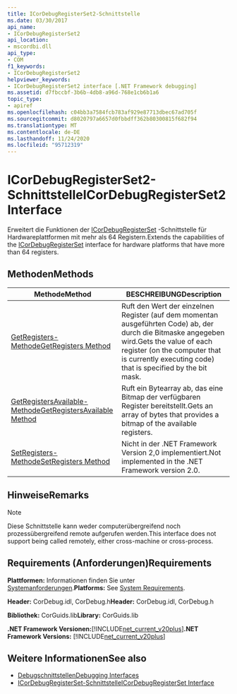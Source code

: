 ```yaml
---
title: ICorDebugRegisterSet2-Schnittstelle
ms.date: 03/30/2017
api_name:
- ICorDebugRegisterSet2
api_location:
- mscordbi.dll
api_type:
- COM
f1_keywords:
- ICorDebugRegisterSet2
helpviewer_keywords:
- ICorDebugRegisterSet2 interface [.NET Framework debugging]
ms.assetid: d7fbccbf-3b6b-4db8-a96d-768e1cb6b1a6
topic_type:
- apiref
ms.openlocfilehash: c04bb3a7584fcb783af929e87713dbec67ad705f
ms.sourcegitcommit: d8020797a6657d0fbbdff362b80300815f682f94
ms.translationtype: MT
ms.contentlocale: de-DE
ms.lasthandoff: 11/24/2020
ms.locfileid: "95712319"
---
```

# <a name="icordebugregisterset2-interface"></a><span data-ttu-id="f8c61-102">ICorDebugRegisterSet2-Schnittstelle</span><span class="sxs-lookup"><span data-stu-id="f8c61-102">ICorDebugRegisterSet2 Interface</span></span>

<span data-ttu-id="f8c61-103">Erweitert die Funktionen der [ICorDebugRegisterSet](icordebugregisterset-interface.md) -Schnittstelle für Hardwareplattformen mit mehr als 64 Registern.</span><span class="sxs-lookup"><span data-stu-id="f8c61-103">Extends the capabilities of the [ICorDebugRegisterSet](icordebugregisterset-interface.md) interface for hardware platforms that have more than 64 registers.</span></span>  
  
## <a name="methods"></a><span data-ttu-id="f8c61-104">Methoden</span><span class="sxs-lookup"><span data-stu-id="f8c61-104">Methods</span></span>  
  
|<span data-ttu-id="f8c61-105">Methode</span><span class="sxs-lookup"><span data-stu-id="f8c61-105">Method</span></span>|<span data-ttu-id="f8c61-106">BESCHREIBUNG</span><span class="sxs-lookup"><span data-stu-id="f8c61-106">Description</span></span>|  
|------------|-----------------|  
|[<span data-ttu-id="f8c61-107">GetRegisters-Methode</span><span class="sxs-lookup"><span data-stu-id="f8c61-107">GetRegisters Method</span></span>](icordebugregisterset2-getregisters-method.md)|<span data-ttu-id="f8c61-108">Ruft den Wert der einzelnen Register (auf dem momentan ausgeführten Code) ab, der durch die Bitmaske angegeben wird.</span><span class="sxs-lookup"><span data-stu-id="f8c61-108">Gets the value of each register (on the computer that is currently executing code) that is specified by the bit mask.</span></span>|  
|[<span data-ttu-id="f8c61-109">GetRegistersAvailable-Methode</span><span class="sxs-lookup"><span data-stu-id="f8c61-109">GetRegistersAvailable Method</span></span>](icordebugregisterset2-getregistersavailable-method.md)|<span data-ttu-id="f8c61-110">Ruft ein Bytearray ab, das eine Bitmap der verfügbaren Register bereitstellt.</span><span class="sxs-lookup"><span data-stu-id="f8c61-110">Gets an array of bytes that provides a bitmap of the available registers.</span></span>|  
|[<span data-ttu-id="f8c61-111">SetRegisters-Methode</span><span class="sxs-lookup"><span data-stu-id="f8c61-111">SetRegisters Method</span></span>](icordebugregisterset2-setregisters-method.md)|<span data-ttu-id="f8c61-112">Nicht in der .NET Framework Version 2,0 implementiert.</span><span class="sxs-lookup"><span data-stu-id="f8c61-112">Not implemented in the .NET Framework version 2.0.</span></span>|  
  
## <a name="remarks"></a><span data-ttu-id="f8c61-113">Hinweise</span><span class="sxs-lookup"><span data-stu-id="f8c61-113">Remarks</span></span>  
  
> [!NOTE]
> <span data-ttu-id="f8c61-114">Diese Schnittstelle kann weder computerübergreifend noch prozessübergreifend remote aufgerufen werden.</span><span class="sxs-lookup"><span data-stu-id="f8c61-114">This interface does not support being called remotely, either cross-machine or cross-process.</span></span>  
  
## <a name="requirements"></a><span data-ttu-id="f8c61-115">Requirements (Anforderungen)</span><span class="sxs-lookup"><span data-stu-id="f8c61-115">Requirements</span></span>  

 <span data-ttu-id="f8c61-116">**Plattformen:** Informationen finden Sie unter [Systemanforderungen](../../get-started/system-requirements.md).</span><span class="sxs-lookup"><span data-stu-id="f8c61-116">**Platforms:** See [System Requirements](../../get-started/system-requirements.md).</span></span>  
  
 <span data-ttu-id="f8c61-117">**Header:** CorDebug.idl, CorDebug.h</span><span class="sxs-lookup"><span data-stu-id="f8c61-117">**Header:** CorDebug.idl, CorDebug.h</span></span>  
  
 <span data-ttu-id="f8c61-118">**Bibliothek:** CorGuids.lib</span><span class="sxs-lookup"><span data-stu-id="f8c61-118">**Library:** CorGuids.lib</span></span>  
  
 <span data-ttu-id="f8c61-119">**.NET Framework Versionen:**[!INCLUDE[net_current_v20plus](../../../../includes/net-current-v20plus-md.md)]</span><span class="sxs-lookup"><span data-stu-id="f8c61-119">**.NET Framework Versions:** [!INCLUDE[net_current_v20plus](../../../../includes/net-current-v20plus-md.md)]</span></span>  
  
## <a name="see-also"></a><span data-ttu-id="f8c61-120">Weitere Informationen</span><span class="sxs-lookup"><span data-stu-id="f8c61-120">See also</span></span>

- [<span data-ttu-id="f8c61-121">Debugschnittstellen</span><span class="sxs-lookup"><span data-stu-id="f8c61-121">Debugging Interfaces</span></span>](debugging-interfaces.md)
- [<span data-ttu-id="f8c61-122">ICorDebugRegisterSet-Schnittstelle</span><span class="sxs-lookup"><span data-stu-id="f8c61-122">ICorDebugRegisterSet Interface</span></span>](icordebugregisterset-interface.md)
